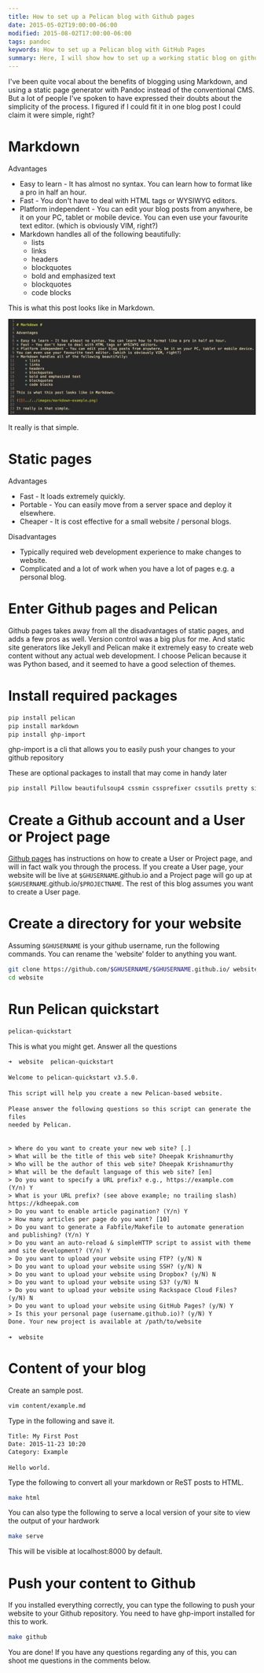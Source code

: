 ```yaml
---
title: How to set up a Pelican blog with Github pages
date: 2015-05-02T19:00:00-06:00
modified: 2015-08-02T17:00:00-06:00
tags: pandoc
keywords: How to set up a Pelican blog with GitHub Pages
summary: Here, I will show how to set up a working static blog on github pages using Pelican. Pelican is a static site generator, written in Python ...
---
```


I've been quite vocal about the benefits of blogging using Markdown, and using a static page generator with Pandoc instead of the conventional CMS.
But a lot of people I've spoken to have expressed their doubts about the simplicity of the process.
I figured if I could fit it in one blog post I could claim it were simple, right?

# Markdown #

Advantages

* Easy to learn - It has almost no syntax. You can learn how to format like a pro in half an hour.
* Fast - You don't have to deal with HTML tags or WYSIWYG editors.
* Platform independent - You can edit your blog posts from anywhere, be it on your PC, tablet or mobile device.
You can even use your favourite text editor. (which is obviously VIM, right?)
* Markdown handles all of the following beautifully:
    * lists
    * links
    * headers
    * blockquotes
    * bold and emphasized text
    * blockquotes
    * code blocks

This is what this post looks like in Markdown.

![](images/markdown-example.png)

It really is that simple.

# Static pages #

Advantages

* Fast - It loads extremely quickly.
* Portable - You can easily move from a server space and deploy it elsewhere.
* Cheaper - It is cost effective for a small website / personal blogs.

Disadvantages

* Typically required web development experience to make changes to website.
* Complicated and a lot of work when you have a lot of pages e.g. a personal blog.

# Enter Github pages and Pelican #

Github pages takes away from all the disadvantages of static pages, and adds a few pros as well.
Version control was a big plus for me.
And static site generators like Jekyll and Pelican make it extremely easy to create web content without any actual web development.
I choose Pelican because it was Python based, and it seemed to have a good selection of themes.

# Install required packages #

```bash
pip install pelican
pip install markdown
pip install ghp-import
```

ghp-import is a cli that allows you to easily push your changes to your github repository

These are optional packages to install that may come in handy later

```bash
pip install Pillow beautifulsoup4 cssmin cssprefixer cssutils pretty six smartypants typogrify webassets
```

# Create a Github account and a User or Project page #

[Github pages](https://pages.github.com/) has instructions on how to create a User or Project page, and will in fact walk you through the process.
If you create a User page, your website will be live at `$GHUSERNAME`.github.io and a Project page will go up at `$GHUSERNAME`.github.io/`$PROJECTNAME`.
The rest of this blog assumes you want to create a User page.

# Create a directory for your website #

Assuming `$GHUSERNAME` is your github username, run the following commands. You can rename the 'website' folder to anything you want.

```bash
git clone https://github.com/$GHUSERNAME/$GHUSERNAME.github.io/ website
cd website
```

# Run Pelican quickstart #

```bash
pelican-quickstart
```

This is what you might get. Answer all the questions

    ➜  website  pelican-quickstart

    Welcome to pelican-quickstart v3.5.0.

    This script will help you create a new Pelican-based website.

    Please answer the following questions so this script can generate the files
    needed by Pelican.


    > Where do you want to create your new web site? [.]
    > What will be the title of this web site? Dheepak Krishnamurthy
    > Who will be the author of this web site? Dheepak Krishnamurthy
    > What will be the default language of this web site? [en]
    > Do you want to specify a URL prefix? e.g., https://example.com   (Y/n) Y
    > What is your URL prefix? (see above example; no trailing slash) https://kdheepak.com
    > Do you want to enable article pagination? (Y/n) Y
    > How many articles per page do you want? [10]
    > Do you want to generate a Fabfile/Makefile to automate generation and publishing? (Y/n) Y
    > Do you want an auto-reload & simpleHTTP script to assist with theme and site development? (Y/n) Y
    > Do you want to upload your website using FTP? (y/N) N
    > Do you want to upload your website using SSH? (y/N) N
    > Do you want to upload your website using Dropbox? (y/N) N
    > Do you want to upload your website using S3? (y/N) N
    > Do you want to upload your website using Rackspace Cloud Files? (y/N) N
    > Do you want to upload your website using GitHub Pages? (y/N) Y
    > Is this your personal page (username.github.io)? (y/N) Y
    Done. Your new project is available at /path/to/website

    ➜  website

# Content of your blog #

Create an sample post.

```bash
vim content/example.md
```

Type in the following and save it.

    Title: My First Post
    Date: 2015-11-23 10:20
    Category: Example

    Hello world.

Type the following to convert all your markdown or ReST posts to HTML.

```bash
make html
```

You can also type the following to serve a local version of your site to view the output of your hardwork

```bash
make serve
```

This will be visible at localhost:8000 by default.

# Push your content to Github #

If you installed everything correctly, you can type the following to push your website to your Github repository.
You need to have ghp-import installed for this to work.

```bash
make github
```

You are done! If you have any questions regarding any of this, you can shoot me questions in the comments below.

